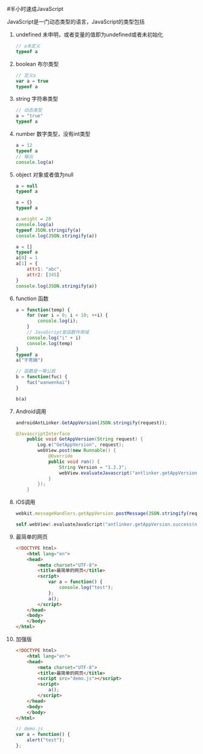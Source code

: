 #半小时速成JavaScript

JavaScript是一门动态类型的语言，JavaScript的类型包括

1. undefined 未申明，或者变量的值即为undefined或者未初始化

	```javascript
	// a未定义
	typeof a
	```

1. boolean 布尔类型

	```javascript
	// 定义a
	var a = true
	typeof a
	```

1. string  字符串类型
	
	```javascript
	// 动态类型
	a = "true"
	typeof a
	```

1. number  数字类型，没有int类型

	```javascript
	a = 12
	typeof a
	// 输出
	console.log(a)
	```

1. object 对象或者值为null

	```javascript
	a = null
	typeof a

	a = {}
	typeof a

	a.weight = 20
	console.log(a)
	typeof JSON.stringify(a)
	console.log(JSON.stringify(a))

	a = []
	typeof a
	a[0] = 1
	a[1] = {
		attr1: "abc",
		attr2: [345]
	}
	console.log(JSON.stringify(a))
	```

1. function 函数

	```javascript
	a = function(temp) {
		for (var i = 0; i < 10; ++i) {
			console.log(i);
		}
		// JavaScript是函数作用域
		console.log("i" + i)
		console.log(temp)
	}
	typeof a
	a("于秀娟")

	// 函数是一等公民
	b = function(fuc) {
		fuc("wanwenkai")
	}

	b(a)
	```

1. Android调用

	```javascript
	androidAntLinker.GetAppVersion(JSON.stringify(request));
	```

	```java
	@JavascriptInterface
        public void GetAppVersion(String request) {
            Log.e("GetAppVersion", request);
            webView.post(new Runnable() {
                @Override
                public void run() {
                    String Version = "1.2.3";
                    webView.evaluateJavascript("antlinker.getAppVersion.success(new Object({Version: '" + Version + "'}))", null);
                }
            });
        }
    ```

1. iOS调用

	```javascript
	webkit.messageHandlers.getAppVersion.postMessage(JSON.stringify(request));
	```

	```swift
	self.webView!.evaluateJavaScript("antlinker.getAppVersion.success(new Object({Version: '" + Version + "'}))", completionHandler: nil);
	```

1. 最简单的网页

	```html
	<!DOCTYPE html>
		<html lang="en">
		<head>
		    <meta charset="UTF-8">
		    <title>最简单的网页</title>
		    <script>
			    var a = function() {
			    	console.log("test");
			    };
			    a();
			</script>
		</head>
		<body>
		</body>
	</html>
	```

1. 加强版

	```html
	<!DOCTYPE html>
		<html lang="en">
		<head>
		    <meta charset="UTF-8">
		    <title>最简单的网页</title>
		    <script src="demo.js"></script>
		    <script>
		    	a();
			</script>
		</head>
		<body>
		</body>
	</html>
	```

	```javascript
	// demo.js
	var a = function() {
		alert("test");
	};
	```




